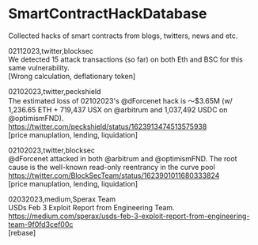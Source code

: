 # SmartContractHackDatabase
Collected hacks of smart contracts from blogs, twitters, news and etc.

02112023,twitter,blocksec  
We detected 15 attack transactions (so far) on both Eth and BSC for this same vulnerability.  
[Wrong calculation, deflationary token]

02102023,twitter,peckshield  
The estimated loss of 02102023's @dForcenet hack is ～$3.65M (w/ 1,236.65 ETH + 719,437 USX on @arbitrum and 1,037,492 USDC on @optimismFND). https://twitter.com/peckshield/status/1623913474513575938  
[price manuplation, lending, liquidation]  

02102023,twitter,blocksec  
@dForcenet attacked in both @arbitrum and @optimismFND. The root cause is the well-known read-only reentrancy in the curve pool  https://twitter.com/BlockSecTeam/status/1623901011680333824  
[price manuplation, lending, liquidation]  

02032023,medium,Sperax Team    
USDs Feb 3 Exploit Report from Engineering Team. https://medium.com/sperax/usds-feb-3-exploit-report-from-engineering-team-9f0fd3cef00c  
[rebase]  
